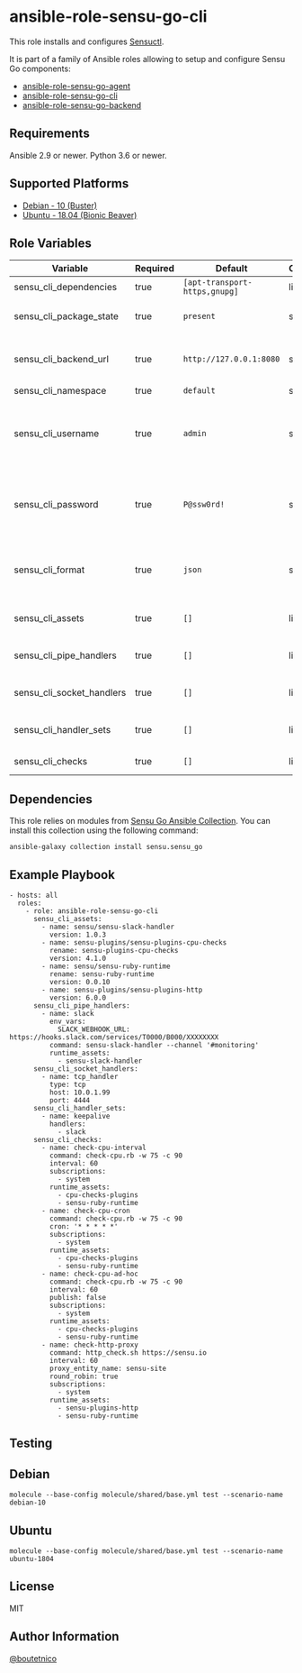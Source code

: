 ansible-role-sensu-go-cli
=========================

This role installs and configures [Sensuctl](https://docs.sensu.io/sensu-go/latest/sensuctl/reference/).

It is part of a family of Ansible roles allowing to setup and configure Sensu Go components:

- [ansible-role-sensu-go-agent](https://github.com/boutetnico/ansible-role-sensu-go-agent)
- [ansible-role-sensu-go-cli](https://github.com/boutetnico/ansible-role-sensu-go-cli)
- [ansible-role-sensu-go-backend](https://github.com/boutetnico/ansible-role-sensu-go-backend)

Requirements
------------

Ansible 2.9 or newer.
Python 3.6 or newer.

Supported Platforms
-------------------

- [Debian - 10 (Buster)](https://wiki.debian.org/DebianBuster)
- [Ubuntu - 18.04 (Bionic Beaver)](http://releases.ubuntu.com/18.04/)

Role Variables
--------------

| Variable                     | Required | Default                       | Choices   | Comments                                      |
|------------------------------|----------|-------------------------------|-----------|-----------------------------------------------|
| sensu_cli_dependencies       | true     | `[apt-transport-https,gnupg]` | list      |                                               |
| sensu_cli_package_state      | true     | `present`                     | string    | Use  `latest` to upgrade.                     |
| sensu_cli_backend_url        | true     | `http://127.0.0.1:8080`       | string    | Url to sensu backend API.                     |
| sensu_cli_namespace          | true     | `default`                     | string    |                                               |
| sensu_cli_username           | true     | `admin`                       | string    | Should match username set in sensu backend.   |
| sensu_cli_password           | true     | `P@ssw0rd!`                   | string    | Should match password set in sensu backend.   |
| sensu_cli_format             | true     | `json`                        | string    | One of: tabular, wrapped-json, yaml, json.    |
| sensu_cli_assets             | true     | `[]`                          | list      | Assets to install from Bonsai.                |
| sensu_cli_pipe_handlers      | true     | `[]`                          | list      | Configure pipe handlers.                      |
| sensu_cli_socket_handlers    | true     | `[]`                          | list      | Configure socket handlers.                    |
| sensu_cli_handler_sets       | true     | `[]`                          | list      | Configure handler sets.                       |
| sensu_cli_checks             | true     | `[]`                          | list      | Configure checks.                             |

Dependencies
------------

This role relies on modules from [Sensu Go Ansible Collection](https://sensu.github.io/sensu-go-ansible/installation.html). You can install this collection using the following command:

    ansible-galaxy collection install sensu.sensu_go

Example Playbook
----------------

    - hosts: all
      roles:
        - role: ansible-role-sensu-go-cli
          sensu_cli_assets:
            - name: sensu/sensu-slack-handler
              version: 1.0.3
            - name: sensu-plugins/sensu-plugins-cpu-checks
              rename: sensu-plugins-cpu-checks
              version: 4.1.0
            - name: sensu/sensu-ruby-runtime
              rename: sensu-ruby-runtime
              version: 0.0.10
            - name: sensu-plugins/sensu-plugins-http
              version: 6.0.0
          sensu_cli_pipe_handlers:
            - name: slack
              env_vars:
                SLACK_WEBHOOK_URL: https://hooks.slack.com/services/T0000/B000/XXXXXXXX
              command: sensu-slack-handler --channel '#monitoring'
              runtime_assets:
                - sensu-slack-handler
          sensu_cli_socket_handlers:
            - name: tcp_handler
              type: tcp
              host: 10.0.1.99
              port: 4444
          sensu_cli_handler_sets:
            - name: keepalive
              handlers:
                - slack
          sensu_cli_checks:
            - name: check-cpu-interval
              command: check-cpu.rb -w 75 -c 90
              interval: 60
              subscriptions:
                - system
              runtime_assets:
                - cpu-checks-plugins
                - sensu-ruby-runtime
            - name: check-cpu-cron
              command: check-cpu.rb -w 75 -c 90
              cron: '* * * * *'
              subscriptions:
                - system
              runtime_assets:
                - cpu-checks-plugins
                - sensu-ruby-runtime
            - name: check-cpu-ad-hoc
              command: check-cpu.rb -w 75 -c 90
              interval: 60
              publish: false
              subscriptions:
                - system
              runtime_assets:
                - cpu-checks-plugins
                - sensu-ruby-runtime
            - name: check-http-proxy
              command: http_check.sh https://sensu.io
              interval: 60
              proxy_entity_name: sensu-site
              round_robin: true
              subscriptions:
                - system
              runtime_assets:
                - sensu-plugins-http
                - sensu-ruby-runtime


Testing
-------

## Debian

    molecule --base-config molecule/shared/base.yml test --scenario-name debian-10

## Ubuntu

    molecule --base-config molecule/shared/base.yml test --scenario-name ubuntu-1804

License
-------

MIT

Author Information
------------------

[@boutetnico](https://github.com/boutetnico)
